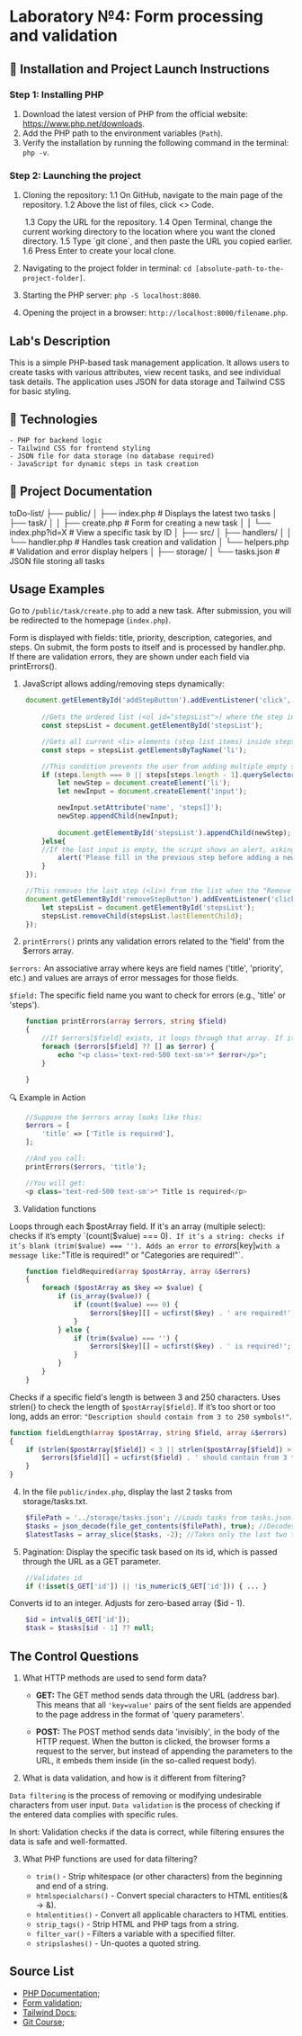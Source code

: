 # Laboratory №4: Form processing and validation

## 🚀 Installation and Project Launch Instructions
 
### Step 1: Installing PHP 

1. Download the latest version of PHP from the official website: https://www.php.net/downloads.
2. Add the PHP path to the environment variables (`Path`).
3. Verify the installation by running the following command in the terminal: `php -v`.

### Step 2: Launching the project

1. Cloning the repository:
   1.1 On GitHub, navigate to the main page of the repository.
   1.2 Above the list of files, click <> Code.

   <img scr="https://docs.github.com/assets/cb-13128/mw-1440/images/help/repository/code-button.webp">
   1.3 Copy the URL for the repository.
   1.4 Open Terminal, сhange the current working directory to the location where you want the cloned directory.
   1.5 Type `git clone`, and then paste the URL you copied earlier.
   1.6 Press Enter to create your local clone.
2. Navigating to the project folder in terminal: `cd [absolute-path-to-the-project-folder]`.
3. Starting the PHP server: `php -S localhost:8080`.
4. Opening the project in a browser: `http://localhost:8000/filename.php`.

## Lab's Description

This is a simple PHP-based task management application. It allows users to create tasks with various attributes, view recent tasks, and see individual task details. The application uses JSON for data storage and Tailwind CSS for basic styling.

## 🧩 Technologies

    - PHP for backend logic
    - Tailwind CSS for frontend styling
    - JSON file for data storage (no database required)
    - JavaScript for dynamic steps in task creation

## 📃 Project Documentation

 toDo-list/
 ├── public/
 │   ├── index.php             # Displays the latest two tasks
 │   ├── task/
 │   │   ├── create.php        # Form for creating a new task
 │   │   └── index.php?id=X     # View a specific task by ID
 │
 ├── src/
 │   ├── handlers/
 │   │   └── handler.php       # Handles task creation and validation
 │   └── helpers.php           # Validation and error display helpers
 │
 ├── storage/
 │   └── tasks.json            # JSON file storing all tasks


## Usage Examples

Go to `/public/task/create.php` to add a new task. After submission, you will be redirected to the homepage (`index.php`). 

Form is displayed with fields: title, priority, description, categories, and steps. On submit, the form posts to itself and is processed by handler.php. If there are validation errors, they are shown under each field via printErrors().

1. JavaScript allows adding/removing steps dynamically:

```js
    document.getElementById('addStepButton').addEventListener('click', function() {
        
        //Gets the ordered list (<ol id="stepsList">) where the step inputs will be inserted.
        const stepsList = document.getElementById('stepsList'); 

        //Gets all current <li> elements (step list items) inside stepsList.
        const steps = stepsList.getElementsByTagName('li');

        //This condition prevents the user from adding multiple empty steps.
        if (steps.length === 0 || steps[steps.length - 1].querySelector('input').value.trim() !== ''){
            let newStep = document.createElement('li');
            let newInput = document.createElement('input');

            newInput.setAttribute('name', 'steps[]');
            newStep.appendChild(newInput);
        
            document.getElementById('stepsList').appendChild(newStep);
        }else{
        //If the last input is empty, the script shows an alert, asking the user to fill it before adding a new one.
            alert('Please fill in the previous step before adding a new one.');
        }
    });

    //This removes the last step (<li>) from the list when the "Remove step" button is clicked.
    document.getElementById('removeStepButton').addEventListener('click', function() {
        let stepsList = document.getElementById('stepsList');
        stepsList.removeChild(stepsList.lastElementChild);
    });

```

2. `printErrors()` prints any validation errors related to the 'field' from the $errors array.

`$errors:` An associative array where keys are field names ('title', 'priority', etc.) and values are arrays of error messages for those fields.

`$field:` The specific field name you want to check for errors (e.g., 'title' or 'steps').

```php
    function printErrors(array $errors, string $field)
    {
        //If $errors[$field] exists, it loops through that array. If it doesn’t exist, ?? [] returns an empty array — so the loop won’t run and no error will be shown.
        foreach ($errors[$field] ?? [] as $error) {
            echo "<p class='text-red-500 text-sm'>* $error</p>";
        }

    }
```
🔍 Example in Action

```php
    //Suppose the $errors array looks like this:
    $errors = [
        'title' => ['Title is required'],
    ];

    //And you call:
    printErrors($errors, 'title');

    //You will get:
    <p class='text-red-500 text-sm'>* Title is required</p>

```

3. Validation functions

Loops through each $postArray field. If it's an array (multiple select): checks if it’s empty `(count($value) === 0)`. If it’s a string: checks if it’s blank (trim($value) === ''). Adds an error to `$errors[$key]` with a message like: `"Title is required!" or "Categories are required!"`.

```php
    function fieldRequired(array $postArray, array &$errors)
    {
        foreach ($postArray as $key => $value) {
            if (is_array($value)) {
                if (count($value) === 0) {
                    $errors[$key][] = ucfirst($key) . ' are required!';
                }
            } else {
                if (trim($value) === '') {
                    $errors[$key][] = ucfirst($key) . ' is required!';
                }
            }
        }
    }
```

Checks if a specific field's length is between 3 and 250 characters. Uses strlen() to check the length of `$postArray[$field]`. If it’s too short or too long, adds an error: `"Description should contain from 3 to 250 symbols!"`.

```php
function fieldLength(array $postArray, string $field, array &$errors)
{
    if (strlen($postArray[$field]) < 3 || strlen($postArray[$field]) > 250) {
        $errors[$field][] = ucfirst($field) . ' should contain from 3 to 250 symbols!';
    }
}
```

4. In the file `public/index.php`, display the last 2 tasks from storage/tasks.txt.


```php
    $filePath = '../storage/tasks.json'; //Loads tasks from tasks.json.
    $tasks = json_decode(file_get_contents($filePath), true); //Decodes JSON into a PHP array.
    $latestTasks = array_slice($tasks, -2); //Takes only the last two tasks using array_slice().
```

5. Pagination: Display the specific task based on its id, which is passed through the URL as a GET parameter.

```php
    //Validates id
    if (!isset($_GET['id']) || !is_numeric($_GET['id'])) { ... }
```

Converts id to an integer. Adjusts for zero-based array ($id - 1).

```php
    $id = intval($_GET['id']);
    $task = $tasks[$id - 1] ?? null;
```
## The Control Questions

1. What HTTP methods are used to send form data?

    - **GET:** The GET method sends data through the URL (address bar). This means that all `'key=value'` pairs of the sent fields are appended to the page address in the format of 'query parameters'.

    - **POST:** The POST method sends data 'invisibly', in the body of the HTTP request. When the button is clicked, the browser forms a request to the server, but instead of appending the parameters to the URL, it embeds them inside (in the so-called request body).

2. What is data validation, and how is it different from filtering?

`Data filtering` is the process of removing or modifying undesirable characters from user input. `Data validation` is the process of checking if the entered data complies with specific rules.

In short: Validation checks if the data is correct, while filtering ensures the data is safe and well-formatted.

3. What PHP functions are used for data filtering?

    - `trim()` - Strip whitespace (or other characters) from the beginning and end of a string.
    - `htmlspecialchars()` - Convert special characters to HTML entities(& -> &amp;).
    - `htmlentities()` - Convert all applicable characters to HTML entities.
    - `strip_tags()` - Strip HTML and PHP tags from a string.
    - `filter_var()` - Filters a variable with a specified filter.
    - `stripslashes()` - Un-quotes a quoted string. 

## Source List 

- [PHP Documentation](https://www.php.net/docs.php);
- [Form validation](https://www.w3schools.com/php/php_form_validation.asp);
- [Tailwind Docs](https://www.w3schools.com/php/php_form_validation.asp); 
- [Git Course](https://github.com/MSU-Courses/advanced-web-programming/tree/main/07_Forms_And_Validation);
























